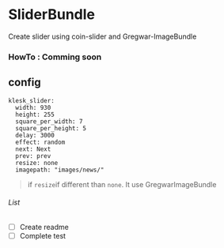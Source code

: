 SliderBundle
============

Create slider using coin-slider and Gregwar-ImageBundle

### HowTo : Comming soon


## config
    klesk_slider:
      width: 930
      height: 255
      square_per_width: 7
      square_per_height: 5
      delay: 3000
      effect: random
      next: Next
      prev: prev
      resize: none
      imagepath: "images/news/"

> if `resize`if different than `none`. It use GregwarImageBundle


###### List
- [ ] Create readme
- [ ] Complete test